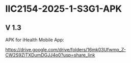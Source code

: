 # IIC2154-2025-1-S3G1-APK
## V 1.3
APK for iHealth Mobile App:

https://drive.google.com/drive/folders/16mk03Ufwmp_Z-CW2S9ZiTXDumDGJJ4o0?usp=share_link
